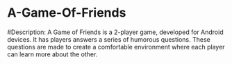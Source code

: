 # A-Game-Of-Friends

#Description:
A Game of Friends is a 2-player game, developed for Android devices. It has players answers a series of humorous questions. These questions are made to create a comfortable environment where each player can learn more about the other.




